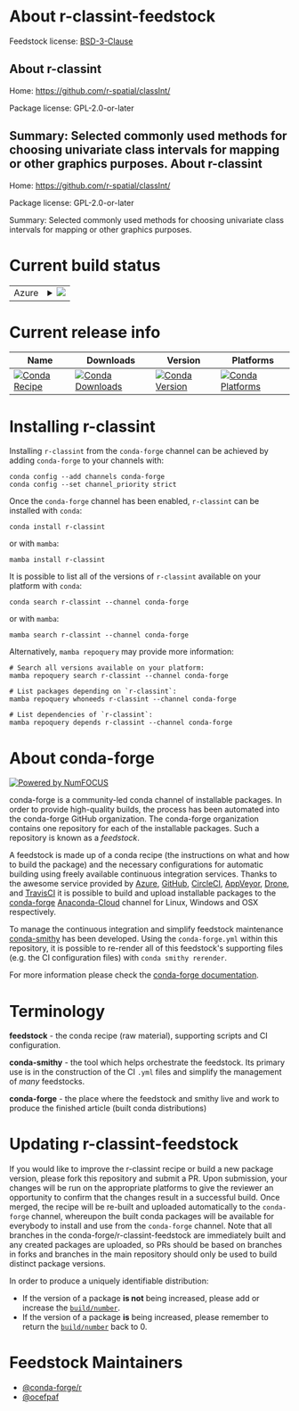 About r-classint-feedstock
==========================

Feedstock license: [BSD-3-Clause](https://github.com/conda-forge/r-classint-feedstock/blob/main/LICENSE.txt)

About r-classint
----------------

Home: https://github.com/r-spatial/classInt/

Package license: GPL-2.0-or-later

Summary: Selected commonly used methods for choosing univariate class intervals for mapping or other graphics purposes.
About r-classint
----------------

Home: https://github.com/r-spatial/classInt/

Package license: GPL-2.0-or-later

Summary: Selected commonly used methods for choosing univariate class intervals for mapping or other graphics purposes.

Current build status
====================


<table>
    
  <tr>
    <td>Azure</td>
    <td>
      <details>
        <summary>
          <a href="https://dev.azure.com/conda-forge/feedstock-builds/_build/latest?definitionId=1033&branchName=main">
            <img src="https://dev.azure.com/conda-forge/feedstock-builds/_apis/build/status/r-classint-feedstock?branchName=main">
          </a>
        </summary>
        <table>
          <thead><tr><th>Variant</th><th>Status</th></tr></thead>
          <tbody><tr>
              <td>linux_64_r_base4.1</td>
              <td>
                <a href="https://dev.azure.com/conda-forge/feedstock-builds/_build/latest?definitionId=1033&branchName=main">
                  <img src="https://dev.azure.com/conda-forge/feedstock-builds/_apis/build/status/r-classint-feedstock?branchName=main&jobName=linux&configuration=linux%20linux_64_r_base4.1" alt="variant">
                </a>
              </td>
            </tr><tr>
              <td>linux_64_r_base4.2</td>
              <td>
                <a href="https://dev.azure.com/conda-forge/feedstock-builds/_build/latest?definitionId=1033&branchName=main">
                  <img src="https://dev.azure.com/conda-forge/feedstock-builds/_apis/build/status/r-classint-feedstock?branchName=main&jobName=linux&configuration=linux%20linux_64_r_base4.2" alt="variant">
                </a>
              </td>
            </tr><tr>
              <td>linux_aarch64_r_base4.1</td>
              <td>
                <a href="https://dev.azure.com/conda-forge/feedstock-builds/_build/latest?definitionId=1033&branchName=main">
                  <img src="https://dev.azure.com/conda-forge/feedstock-builds/_apis/build/status/r-classint-feedstock?branchName=main&jobName=linux&configuration=linux%20linux_aarch64_r_base4.1" alt="variant">
                </a>
              </td>
            </tr><tr>
              <td>linux_aarch64_r_base4.2</td>
              <td>
                <a href="https://dev.azure.com/conda-forge/feedstock-builds/_build/latest?definitionId=1033&branchName=main">
                  <img src="https://dev.azure.com/conda-forge/feedstock-builds/_apis/build/status/r-classint-feedstock?branchName=main&jobName=linux&configuration=linux%20linux_aarch64_r_base4.2" alt="variant">
                </a>
              </td>
            </tr><tr>
              <td>linux_ppc64le_r_base4.1</td>
              <td>
                <a href="https://dev.azure.com/conda-forge/feedstock-builds/_build/latest?definitionId=1033&branchName=main">
                  <img src="https://dev.azure.com/conda-forge/feedstock-builds/_apis/build/status/r-classint-feedstock?branchName=main&jobName=linux&configuration=linux%20linux_ppc64le_r_base4.1" alt="variant">
                </a>
              </td>
            </tr><tr>
              <td>linux_ppc64le_r_base4.2</td>
              <td>
                <a href="https://dev.azure.com/conda-forge/feedstock-builds/_build/latest?definitionId=1033&branchName=main">
                  <img src="https://dev.azure.com/conda-forge/feedstock-builds/_apis/build/status/r-classint-feedstock?branchName=main&jobName=linux&configuration=linux%20linux_ppc64le_r_base4.2" alt="variant">
                </a>
              </td>
            </tr><tr>
              <td>osx_64_r_base4.1</td>
              <td>
                <a href="https://dev.azure.com/conda-forge/feedstock-builds/_build/latest?definitionId=1033&branchName=main">
                  <img src="https://dev.azure.com/conda-forge/feedstock-builds/_apis/build/status/r-classint-feedstock?branchName=main&jobName=osx&configuration=osx%20osx_64_r_base4.1" alt="variant">
                </a>
              </td>
            </tr><tr>
              <td>osx_64_r_base4.2</td>
              <td>
                <a href="https://dev.azure.com/conda-forge/feedstock-builds/_build/latest?definitionId=1033&branchName=main">
                  <img src="https://dev.azure.com/conda-forge/feedstock-builds/_apis/build/status/r-classint-feedstock?branchName=main&jobName=osx&configuration=osx%20osx_64_r_base4.2" alt="variant">
                </a>
              </td>
            </tr><tr>
              <td>osx_arm64_r_base4.1</td>
              <td>
                <a href="https://dev.azure.com/conda-forge/feedstock-builds/_build/latest?definitionId=1033&branchName=main">
                  <img src="https://dev.azure.com/conda-forge/feedstock-builds/_apis/build/status/r-classint-feedstock?branchName=main&jobName=osx&configuration=osx%20osx_arm64_r_base4.1" alt="variant">
                </a>
              </td>
            </tr><tr>
              <td>osx_arm64_r_base4.2</td>
              <td>
                <a href="https://dev.azure.com/conda-forge/feedstock-builds/_build/latest?definitionId=1033&branchName=main">
                  <img src="https://dev.azure.com/conda-forge/feedstock-builds/_apis/build/status/r-classint-feedstock?branchName=main&jobName=osx&configuration=osx%20osx_arm64_r_base4.2" alt="variant">
                </a>
              </td>
            </tr><tr>
              <td>win_64</td>
              <td>
                <a href="https://dev.azure.com/conda-forge/feedstock-builds/_build/latest?definitionId=1033&branchName=main">
                  <img src="https://dev.azure.com/conda-forge/feedstock-builds/_apis/build/status/r-classint-feedstock?branchName=main&jobName=win&configuration=win%20win_64_" alt="variant">
                </a>
              </td>
            </tr>
          </tbody>
        </table>
      </details>
    </td>
  </tr>
</table>

Current release info
====================

| Name | Downloads | Version | Platforms |
| --- | --- | --- | --- |
| [![Conda Recipe](https://img.shields.io/badge/recipe-r--classint-green.svg)](https://anaconda.org/conda-forge/r-classint) | [![Conda Downloads](https://img.shields.io/conda/dn/conda-forge/r-classint.svg)](https://anaconda.org/conda-forge/r-classint) | [![Conda Version](https://img.shields.io/conda/vn/conda-forge/r-classint.svg)](https://anaconda.org/conda-forge/r-classint) | [![Conda Platforms](https://img.shields.io/conda/pn/conda-forge/r-classint.svg)](https://anaconda.org/conda-forge/r-classint) |

Installing r-classint
=====================

Installing `r-classint` from the `conda-forge` channel can be achieved by adding `conda-forge` to your channels with:

```
conda config --add channels conda-forge
conda config --set channel_priority strict
```

Once the `conda-forge` channel has been enabled, `r-classint` can be installed with `conda`:

```
conda install r-classint
```

or with `mamba`:

```
mamba install r-classint
```

It is possible to list all of the versions of `r-classint` available on your platform with `conda`:

```
conda search r-classint --channel conda-forge
```

or with `mamba`:

```
mamba search r-classint --channel conda-forge
```

Alternatively, `mamba repoquery` may provide more information:

```
# Search all versions available on your platform:
mamba repoquery search r-classint --channel conda-forge

# List packages depending on `r-classint`:
mamba repoquery whoneeds r-classint --channel conda-forge

# List dependencies of `r-classint`:
mamba repoquery depends r-classint --channel conda-forge
```


About conda-forge
=================

[![Powered by
NumFOCUS](https://img.shields.io/badge/powered%20by-NumFOCUS-orange.svg?style=flat&colorA=E1523D&colorB=007D8A)](https://numfocus.org)

conda-forge is a community-led conda channel of installable packages.
In order to provide high-quality builds, the process has been automated into the
conda-forge GitHub organization. The conda-forge organization contains one repository
for each of the installable packages. Such a repository is known as a *feedstock*.

A feedstock is made up of a conda recipe (the instructions on what and how to build
the package) and the necessary configurations for automatic building using freely
available continuous integration services. Thanks to the awesome service provided by
[Azure](https://azure.microsoft.com/en-us/services/devops/), [GitHub](https://github.com/),
[CircleCI](https://circleci.com/), [AppVeyor](https://www.appveyor.com/),
[Drone](https://cloud.drone.io/welcome), and [TravisCI](https://travis-ci.com/)
it is possible to build and upload installable packages to the
[conda-forge](https://anaconda.org/conda-forge) [Anaconda-Cloud](https://anaconda.org/)
channel for Linux, Windows and OSX respectively.

To manage the continuous integration and simplify feedstock maintenance
[conda-smithy](https://github.com/conda-forge/conda-smithy) has been developed.
Using the ``conda-forge.yml`` within this repository, it is possible to re-render all of
this feedstock's supporting files (e.g. the CI configuration files) with ``conda smithy rerender``.

For more information please check the [conda-forge documentation](https://conda-forge.org/docs/).

Terminology
===========

**feedstock** - the conda recipe (raw material), supporting scripts and CI configuration.

**conda-smithy** - the tool which helps orchestrate the feedstock.
                   Its primary use is in the construction of the CI ``.yml`` files
                   and simplify the management of *many* feedstocks.

**conda-forge** - the place where the feedstock and smithy live and work to
                  produce the finished article (built conda distributions)


Updating r-classint-feedstock
=============================

If you would like to improve the r-classint recipe or build a new
package version, please fork this repository and submit a PR. Upon submission,
your changes will be run on the appropriate platforms to give the reviewer an
opportunity to confirm that the changes result in a successful build. Once
merged, the recipe will be re-built and uploaded automatically to the
`conda-forge` channel, whereupon the built conda packages will be available for
everybody to install and use from the `conda-forge` channel.
Note that all branches in the conda-forge/r-classint-feedstock are
immediately built and any created packages are uploaded, so PRs should be based
on branches in forks and branches in the main repository should only be used to
build distinct package versions.

In order to produce a uniquely identifiable distribution:
 * If the version of a package **is not** being increased, please add or increase
   the [``build/number``](https://docs.conda.io/projects/conda-build/en/latest/resources/define-metadata.html#build-number-and-string).
 * If the version of a package **is** being increased, please remember to return
   the [``build/number``](https://docs.conda.io/projects/conda-build/en/latest/resources/define-metadata.html#build-number-and-string)
   back to 0.

Feedstock Maintainers
=====================

* [@conda-forge/r](https://github.com/conda-forge/r/)
* [@ocefpaf](https://github.com/ocefpaf/)

